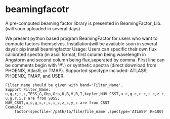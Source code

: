 # beamingfacotr
A pre-computed beaming factor library is presented in BeamingFactor_Lib. (will soon uploaded in several days)

We present python based program BeamingFactor for users who want to compute factors themselves.
Installation(will be available soon in several days):
    pip install beamingfactor 
Usage:
    Users can specific their own flux calibrated spectra
    (in ascii format, first column being wavelength in Angstorm and second column being flux,seperated by comma.
    First line can be comments begin with '#'.)
    or synthetic spectra (direct download from PHOENIX, Atlas9, or TMAP).
    Supported spectype included: ATLAS9, PHOENIX, TMAP, and USER.
    
    Filter name should be given with band='Filter_Name'.
    Support Filter_Name: u,g,r,i,z,TESS,G,Gbp,Grp,U,B,V,R,I,kepler,NUV_CSST,u_c,g_c,r_c,i_c,z_c,y_c
    u,g,r,i,z are from SDSS;
    NUV_CSST,u_c,g_c,r_c,i_c,z_c,y_c are from CSST
    Example:
        factor(specfile='/path/to/file/file_name',spectype='ATLAS9',K=100) 

